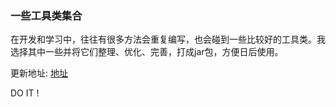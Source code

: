 ### 一些工具类集合

在开发和学习中，往往有很多方法会重复编写，也会碰到一些比较好的工具类。我选择其中一些并将它们整理、优化、完善，打成jar包，方便日后使用。

更新地址: [地址](http://www.leechain.top/blog/2099/01/01-chain-utils.html)

DO IT !
